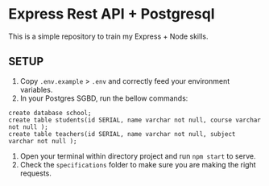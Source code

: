 # Express Rest API + Postgresql

This is a simple repository to train my Express + Node skills.

## SETUP

1. Copy `.env.example` > `.env` and correctly feed your environment variables.
1. In your Postgres SGBD, run the bellow commands:
  ```
  create database school;
  create table students(id SERIAL, name varchar not null, course varchar not null );
  create table teachers(id SERIAL, name varchar not null, subject varchar not null );
  ```
1. Open your terminal within directory project and run `npm start` to serve.
1. Check the `specifications` folder to make sure you are making the right requests.
